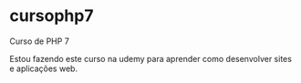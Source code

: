 # cursophp7
Curso de PHP 7

Estou fazendo este curso na udemy para aprender como desenvolver sites e aplicações web.
